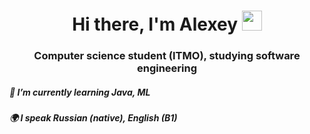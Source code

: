<h1 align="center">Hi there, I'm Alexey</a> 
<img src="https://github.com/blackcater/blackcater/raw/main/images/Hi.gif" height="32"/></h1>
<h3 align="center">Computer science student (ITMO), studying software engineering</h3>
<h5 align="left">🌱 I’m currently learning Java, ML</h5>
<h5 align="left">🌍 I speak Russian (native), English (B1)</h5>
